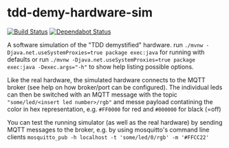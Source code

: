 # tdd-demy-hardware-sim
[![Build Status](https://travis-ci.org/hellman-and-hero/tdd-demy-hardware-sim.svg?branch=master)](https://travis-ci.org/hellman-and-hero/tdd-demy-hardware-sim)
[![Dependabot Status](https://api.dependabot.com/badges/status?host=github&repo=hellman-and-hero/tdd-demy-hardware-sim)](https://dependabot.com)

A software simulation of the "TDD demystified" hardware.
run ```./mvnw -Djava.net.useSystemProxies=true package exec:java``` for running with defaults or run ```./mvnw -Djava.net.useSystemProxies=true package exec:java -Dexec.args="-h"``` to show help listing possible options.  

Like the real hardware, the simulated hardware connects to the MQTT broker (see help on how broker/port can be configured). The individual leds can then be switched with an MQTT message with the topic ```"some/led/<insert led number>/rgb"``` and messe payload contatining the color in hex representation, e.g. ```#FF0000``` for red and ```#000000``` for black (=off)

You can test the running simulator (as well as the real hardware) by sending MQTT messages to the broker, e.g. by using mosquitto's command line clients ```mosquitto_pub -h localhost -t 'some/led/0/rgb' -m '#FFCC22'```

